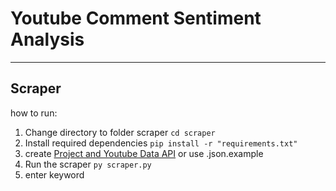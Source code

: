 # Youtube Comment Sentiment Analysis


_____

## Scraper
how to run:
 1. Change directory to folder scraper `cd scraper`
 2. Install required dependencies `pip install -r "requirements.txt"`
 3. create [Project and Youtube Data API](https://console.developers.google.com/projectselector2/apis/dashboard) or use .json.example
 4. Run the scraper `py scraper.py`
 5. enter keyword